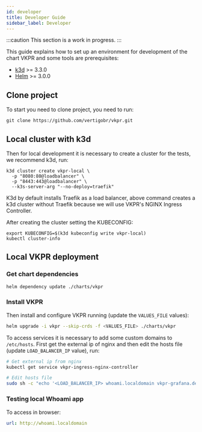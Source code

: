 ```yaml
---
id: developer
title: Developer Guide
sidebar_label: Developer
---
```


:::caution
This section is a work in progress.
:::

This guide explains how to set up an environment for development of the chart VKPR and some tools are prerequisites:

- [k3d](https://k3d.io/) >= 3.3.0
- [Helm](https://helm.sh/docs/intro/install/#helm) >= 3.0.0

## Clone project

To start you need to clone project, you need to run:

```shell
git clone https://github.com/vertigobr/vkpr.git
```

## Local cluster with k3d

Then for local development it is necessary to create a cluster for the tests, we recommend k3d, run:

```shell
k3d cluster create vkpr-local \
  -p "8080:80@loadbalancer" \
  -p "8443:443@loadbalancer" \
  --k3s-server-arg "--no-deploy=traefik"
```

K3d by default installs Traefik as a load balancer, above command creates a k3d cluster without Traefik because we will use VKPR's NGINX Ingress Controller.

After creating the cluster setting the KUBECONFIG:

```shell
export KUBECONFIG=$(k3d kubeconfig write vkpr-local)
kubectl cluster-info 
```

## Local VKPR deployment

### Get chart dependencies

```sh
helm dependency update ./charts/vkpr
```

### Install VKPR

Then install and configure VKPR running (update the `VALUES_FILE` values):

```sh
helm upgrade -i vkpr --skip-crds -f <VALUES_FILE> ./charts/vkpr
```

To access services it is necessary to add some custom domains to `/etc/hosts`. First get the external ip of nginx and then edit the hosts file (update `LOAD_BALANCER_IP` value), run:

```sh
# Get external ip from nginx
kubectl get service vkpr-ingress-nginx-controller

# Edit hosts file
sudo sh -c "echo '<LOAD_BALANCER_IP> whoami.localdomain vkpr-grafana.default.svc vkpr-jaeger.default.svc vkpr-vault.default.svc vkpr-keycloak-http.default.svc' >> /etc/hosts"
```

### Testing local Whoami app

To access in browser:

```yaml
url: http://whoami.localdomain
```
